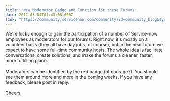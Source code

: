 ```yaml
---
title: "New Moderator Badge and Function for these Forums"
date: 2011-03-04T01:43:08.000Z
link: "https://community.servicenow.com/community?id=community_blog&sys_id=096ceaa1dbd0dbc01dcaf3231f96198d"
---
```

<p>We're lucky enough to gain the participation of a number of Service-now employees as moderators for our forums. Right now, it's mostly on a volunteer basis (they all have day jobs, of course), but in the near future we expect to have some full-time community hosts. The whole idea is facilitate conversations, create solutions, and make the forums a cleaner, faster, more fulfilling place. <br /><br />Moderators can be identified by the red badge (of courage?). You should see them around more and more in the coming weeks. If you have any feedback, please post in reply. <br /><br />Cheers,</p>